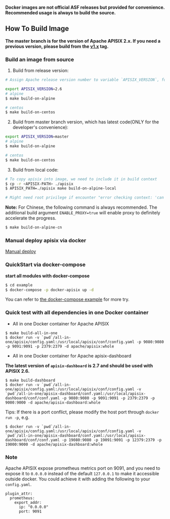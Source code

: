 **Docker images are not official ASF releases but provided for convenience. Recommended usage is always to build the source.**

## How To Build Image

**The master branch is for the version of Apache APISIX 2.x. If you need a previous version, please build from the [v1.x](https://github.com/apache/apisix-docker/releases/tag/v1.x) tag.**

### Build an image from source

1. Build from release version:
```sh
# Assign Apache release version number to variable `APISIX_VERSION`, for example: 2.6. The latest version can be find at `https://github.com/apache/apisix/releases`

export APISIX_VERSION=2.6
# alpine
$ make build-on-alpine

# centos
$ make build-on-centos
```

2. Build from master branch version, which has latest code(ONLY for the developer's convenience):
```sh
export APISIX_VERSION=master
# alpine
$ make build-on-alpine

# centos
$ make build-on-centos
```

3. Build from local code:
```sh
# To copy apisix into image, we need to include it in build context
$ cp -r <APISIX-PATH> ./apisix
$ APISIX_PATH=./apisix make build-on-alpine-local

# Might need root privilege if encounter "error checking context: 'can't stat'"
```

**Note:** For Chinese, the following command is always recommended. The additional build argument `ENABLE_PROXY=true` will enable proxy to definitely accelerate the progress.

```sh
$ make build-on-alpine-cn
```

### Manual deploy apisix via docker

[Manual deploy](docs/en/latest/manual.md)

### QuickStart via docker-compose

**start all modules with docker-compose**

```sh
$ cd example
$ docker-compose -p docker-apisix up -d
```

You can refer to [the docker-compose example](docs/en/latest/example.md) for more try.

### Quick test with all dependencies in one Docker container

* All in one Docker container for Apache APISIX

```shell
$ make build-all-in-one
$ docker run -v `pwd`/all-in-one/apisix/config.yaml:/usr/local/apisix/conf/config.yaml -p 9080:9080 -p 9091:9091 -p 2379:2379 -d apache/apisix:whole
```

* All in one Docker container for Apache apisix-dashboard

**The latest version of `apisix-dashboard` is 2.7 and should be used with APISIX 2.6.**

```shell
$ make build-dashboard
$ docker run -v `pwd`/all-in-one/apisix/config.yaml:/usr/local/apisix/conf/config.yaml -v `pwd`/all-in-one/apisix-dashboard/conf.yaml:/usr/local/apisix-dashboard/conf/conf.yaml -p 9080:9080 -p 9091:9091 -p 2379:2379 -p 9000:9000 -d apache/apisix-dashboard:whole
```

Tips: If there is a port conflict, please modify the host port through `docker run -p`, e.g.

```shell
$ docker run -v `pwd`/all-in-one/apisix/config.yaml:/usr/local/apisix/conf/config.yaml -v `pwd`/all-in-one/apisix-dashboard/conf.yaml:/usr/local/apisix-dashboard/conf/conf.yaml -p 19080:9080 -p 19091:9091 -p 12379:2379 -p 19000:9000 -d apache/apisix-dashboard:whole
```

### Note

Apache APISIX expose prometheus metrics port on 9091, and you need to expose it to `0.0.0.0` instead of the default `127.0.0.1` to make it accessible outside docker. You could achieve it with adding the following to your `config.yaml`.

```shell
plugin_attr:
  prometheus:
    export_addr:
      ip: "0.0.0.0"
      port: 9091
```
